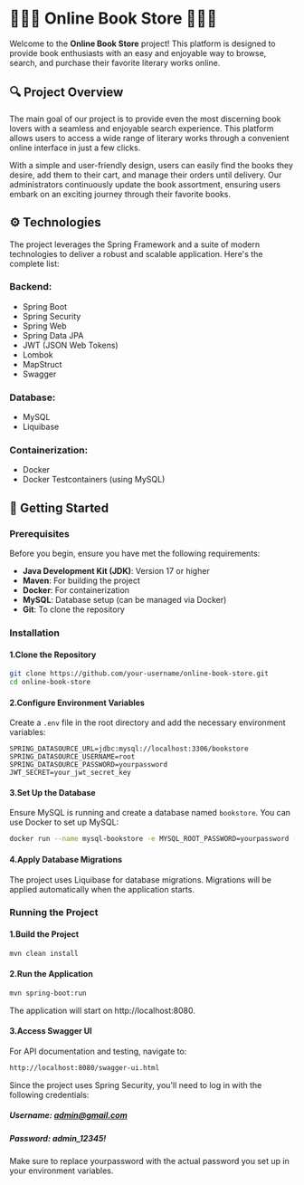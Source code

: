 # 📗📘📙 Online Book Store 📗📘📙

Welcome to the **Online Book Store** project! This platform is designed to provide book enthusiasts with an easy and enjoyable way to browse, search, and purchase their favorite literary works online.

## 🔍 Project Overview
The main goal of our project is to provide even the most discerning book lovers with a seamless and enjoyable search experience. This platform allows users to access a wide range of literary works through a convenient online interface in just a few clicks. 

With a simple and user-friendly design, users can easily find the books they desire, add them to their cart, and manage their orders until delivery. Our administrators continuously update the book assortment, ensuring users embark on an exciting journey through their favorite books.

## ⚙️ Technologies
The project leverages the Spring Framework and a suite of modern technologies to deliver a robust and scalable application. Here's the complete list:

### Backend:
- Spring Boot
- Spring Security
- Spring Web
- Spring Data JPA
- JWT (JSON Web Tokens)
- Lombok
- MapStruct
- Swagger

### Database:
- MySQL
- Liquibase

### Containerization:
- Docker
- Docker Testcontainers (using MySQL)

## 🚀 Getting Started

### Prerequisites
Before you begin, ensure you have met the following requirements:
- **Java Development Kit (JDK)**: Version 17 or higher
- **Maven**: For building the project
- **Docker**: For containerization
- **MySQL**: Database setup (can be managed via Docker)
- **Git**: To clone the repository

### Installation

#### 1.Clone the Repository
```bash
git clone https://github.com/your-username/online-book-store.git
cd online-book-store
```
#### 2.Configure Environment Variables
Create a `.env` file in the root directory and add the necessary environment variables:
```env
SPRING_DATASOURCE_URL=jdbc:mysql://localhost:3306/bookstore
SPRING_DATASOURCE_USERNAME=root
SPRING_DATASOURCE_PASSWORD=yourpassword
JWT_SECRET=your_jwt_secret_key
```
#### 3.Set Up the Database
Ensure MySQL is running and create a database named `bookstore`. You can use Docker to set up MySQL:
```bash
docker run --name mysql-bookstore -e MYSQL_ROOT_PASSWORD=yourpassword -e MYSQL_DATABASE=bookstore -p 3306:3306 -d mysql:8.0
```
#### 4.Apply Database Migrations
The project uses Liquibase for database migrations. Migrations will be applied automatically when the application starts.

### Running the Project

#### 1.Build the Project
```bash
mvn clean install
```
#### 2.Run the Application
```bash
mvn spring-boot:run
```
The application will start on http://localhost:8080.
#### 3.Access Swagger UI
For API documentation and testing, navigate to:
```bash
http://localhost:8080/swagger-ui.html
```
Since the project uses Spring Security, you'll need to log in with the following credentials:

##### Username: admin@gmail.com
##### Password: admin_12345!

Make sure to replace yourpassword with the actual password you set up in your environment variables.
